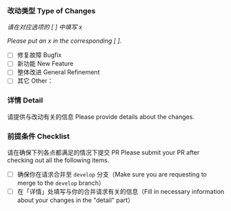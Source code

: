### 改动类型 Type of Changes

_请在对应选项的 [ ] 中填写 x_

_Please put an x in the corresponding [ ]._

* [ ] 修复故障 Bugfix
* [ ] 新功能 New Feature
* [ ] 整体改进 General Refinement
* [ ] 其它 Other：

### 详情 Detail

请提供与改动有关的信息
Please provide details about the changes.

### 前提条件 Checklist
请在确保下列各点都满足的情况下提交 PR
Please submit your PR after checking out all the following items.

* [ ] 确保你在请求合并至 `develop` 分支（Make sure you are requesting to merge to the `develop` branch）
* [ ] 在「详情」处填写与你的合并请求有关的信息（Fill in necessary information about your changes in the "detail" part）
